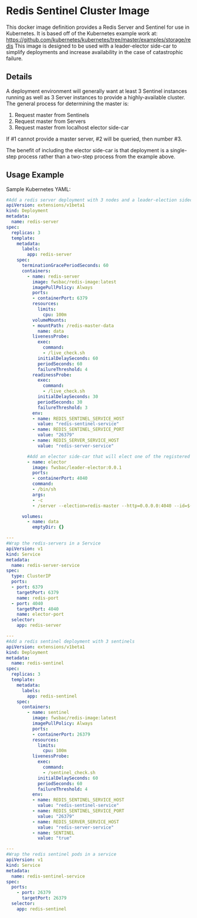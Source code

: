 # Redis Sentinel Cluster Image
This docker image definition provides a Redis Server and Sentinel for use in Kubernetes.  It is based off of the Kubernetes example work at:
https://github.com/kubernetes/kubernetes/tree/master/examples/storage/redis
This image is designed to be used with a leader-elector side-car to simplify deployments and increase availability in the case of catastrophic failure.

## Details
A deployment environment will generally want at least 3 Sentinel instances running as well as 3 Server instances to provide a highly-available cluster.  The general process for determining the master is:
1. Request master from Sentinels
2. Request master from Servers 
3. Request master from localhost elector side-car

If #1 cannot provide a master server, #2 will be queried, then number #3.

The benefit of including the elector side-car is that deployment is a single-step process rather than a two-step process from the example above.

## Usage Example
Sample Kubernetes YAML:
```yaml
#Add a redis server deployment with 3 nodes and a leader-election sidecar
apiVersion: extensions/v1beta1
kind: Deployment
metadata:
  name: redis-server
spec:
  replicas: 3
  template:
    metadata:
      labels:
        app: redis-server
    spec:
      terminationGracePeriodSeconds: 60
      containers:
        - name: redis-server
          image: fwsbac/redis-image:latest
          imagePullPolicy: Always
          ports:
          - containerPort: 6379
          resources:
            limits:
              cpu: 100m
          volumeMounts:
          - mountPath: /redis-master-data
            name: data
          livenessProbe:
            exec:
              command:
              - /live_check.sh
            initialDelaySeconds: 60
            periodSeconds: 60
            failureThreshold: 4
          readinessProbe:
            exec:
              command:
              - /live_check.sh
            initialDelaySeconds: 30
            periodSeconds: 30
            failureThreshold: 3
          env:
          - name: REDIS_SENTINEL_SERVICE_HOST
            value: "redis-sentinel-service"
          - name: REDIS_SENTINEL_SERVICE_PORT
            value: "26379"
          - name: REDIS_SERVER_SERVICE_HOST
            value: "redis-server-service"

        #Add an elector side-car that will elect one of the registered redis-server pods as the master.
        - name: elector
          image: fwsbac/leader-elector:0.0.1
          ports:
          - containerPort: 4040
          command:
          - /bin/sh
          args:
          - -c
          - /server --election=redis-master --http=0.0.0.0:4040 --id=$(hostname -i)

      volumes:
        - name: data
          emptyDir: {}

---
#Wrap the redis-servers in a Service
apiVersion: v1
kind: Service
metadata:
  name: redis-server-service
spec:
  type: ClusterIP
  ports:
  - port: 6379
    targetPort: 6379
    name: redis-port
  - port: 4040
    targetPort: 4040
    name: elector-port
  selector:
    app: redis-server

---
#Add a redis sentinel deployment with 3 sentinels
apiVersion: extensions/v1beta1
kind: Deployment
metadata:
  name: redis-sentinel
spec:
  replicas: 3
  template:
    metadata:
      labels:
        app: redis-sentinel
    spec:
      containers:
        - name: sentinel
          image: fwsbac/redis-image:latest
          imagePullPolicy: Always
          ports:
          - containerPort: 26379
          resources:
            limits:
              cpu: 100m
          livenessProbe:
            exec:
              command:
              - /sentinel_check.sh
            initialDelaySeconds: 60
            periodSeconds: 60
            failureThreshold: 4
          env:
          - name: REDIS_SENTINEL_SERVICE_HOST
            value: "redis-sentinel-service"
          - name: REDIS_SENTINEL_SERVICE_PORT
            value: "26379"
          - name: REDIS_SERVER_SERVICE_HOST
            value: "redis-server-service"
          - name: SENTINEL
            value: "true"

---
#Wrap the redis sentinel pods in a service
apiVersion: v1
kind: Service
metadata:
  name: redis-sentinel-service
spec:
  ports:
    - port: 26379
      targetPort: 26379
  selector:
    app: redis-sentinel
```